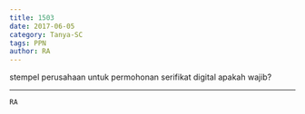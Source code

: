 ```yaml
---
title: 1503
date: 2017-06-05
category: Tanya-SC
tags: PPN
author: RA
---
```


stempel perusahaan untuk permohonan serifikat digital apakah wajib?

---



`RA`
